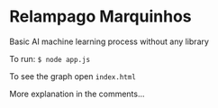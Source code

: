 # Relampago Marquinhos

Basic AI machine learning process without any library

To run:
`$ node app.js`

To see the graph open `index.html`

More explanation in the comments...
